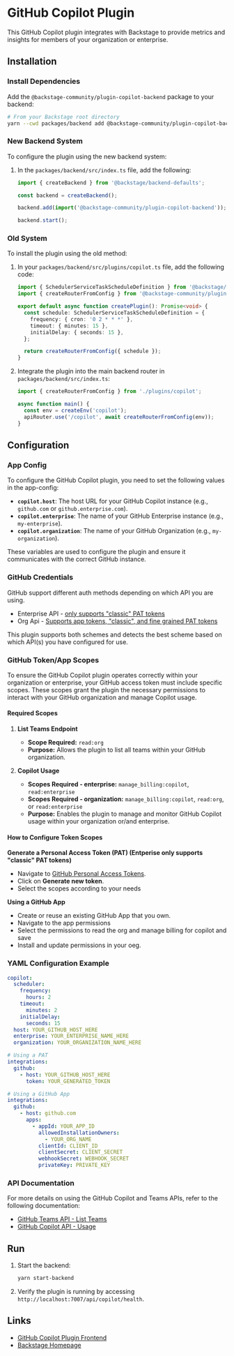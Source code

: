 # GitHub Copilot Plugin

This GitHub Copilot plugin integrates with Backstage to provide metrics and insights for members of your organization or enterprise.

## Installation

### Install Dependencies

Add the `@backstage-community/plugin-copilot-backend` package to your backend:

```sh
# From your Backstage root directory
yarn --cwd packages/backend add @backstage-community/plugin-copilot-backend
```

### New Backend System

To configure the plugin using the new backend system:

1. In the `packages/backend/src/index.ts` file, add the following:

   ```typescript
   import { createBackend } from '@backstage/backend-defaults';

   const backend = createBackend();

   backend.add(import('@backstage-community/plugin-copilot-backend'));

   backend.start();
   ```

### Old System

To install the plugin using the old method:

1. In your `packages/backend/src/plugins/copilot.ts` file, add the following code:

   ```typescript
   import { SchedulerServiceTaskScheduleDefinition } from '@backstage/backend-plugin-api';
   import { createRouterFromConfig } from '@backstage-community/plugin-copilot-backend';

   export default async function createPlugin(): Promise<void> {
     const schedule: SchedulerServiceTaskScheduleDefinition = {
       frequency: { cron: '0 2 * * *' },
       timeout: { minutes: 15 },
       initialDelay: { seconds: 15 },
     };

     return createRouterFromConfig({ schedule });
   }
   ```

1. Integrate the plugin into the main backend router in `packages/backend/src/index.ts`:

   ```typescript
   import { createRouterFromConfig } from './plugins/copilot';

   async function main() {
     const env = createEnv('copilot');
     apiRouter.use('/copilot', await createRouterFromConfig(env));
   }
   ```

## Configuration

### App Config

To configure the GitHub Copilot plugin, you need to set the following values in the app-config:

- **`copilot.host`**: The host URL for your GitHub Copilot instance (e.g., `github.com` or `github.enterprise.com`).
- **`copilot.enterprise`**: The name of your GitHub Enterprise instance (e.g., `my-enterprise`).
- **`copilot.organization`**: The name of your GitHub Organization (e.g., `my-organization`).

These variables are used to configure the plugin and ensure it communicates with the correct GitHub instance.

### GitHub Credentials

GitHub support different auth methods depending on which API you are using.

- Enterprise API - [only supports "classic" PAT tokens](https://docs.github.com/en/enterprise-cloud@latest/rest/copilot/copilot-usage?apiVersion=2022-11-28#get-a-summary-of-copilot-usage-for-enterprise-members)
- Org Api - [Supports app tokens, "classic", and fine grained PAT tokens](https://docs.github.com/en/enterprise-cloud@latest/rest/copilot/copilot-usage?apiVersion=2022-11-28#get-a-summary-of-copilot-usage-for-organization-members)

This plugin supports both schemes and detects the best scheme based on which API(s) you have configured for use.

### GitHub Token/App Scopes

To ensure the GitHub Copilot plugin operates correctly within your organization or enterprise, your GitHub access token must include specific scopes. These scopes grant the plugin the necessary permissions to interact with your GitHub organization and manage Copilot usage.

#### Required Scopes

1. **List Teams Endpoint**

   - **Scope Required:** `read:org`
   - **Purpose:** Allows the plugin to list all teams within your GitHub organization.

2. **Copilot Usage**
   - **Scopes Required - enterprise:** `manage_billing:copilot`, `read:enterprise`
   - **Scopes Required - organization:** `manage_billing:copilot`, `read:org`, or `read:enterprise`
   - **Purpose:** Enables the plugin to manage and monitor GitHub Copilot usage within your organization or/and enterprise.

#### How to Configure Token Scopes

**Generate a Personal Access Token (PAT) (Entperise only supports "classic" PAT tokens)**

- Navigate to [GitHub Personal Access Tokens](https://github.com/settings/tokens).
- Click on **Generate new token**.
- Select the scopes according to your needs

**Using a GitHub App**

- Create or reuse an existing GitHub App that you own.
- Navigate to the app permissions
- Select the permissions to read the org and manage billing for copilot and save
- Install and update permissions in your oeg.

### YAML Configuration Example

```yaml
copilot:
  scheduler:
    frequency:
      hours: 2
    timeout:
      minutes: 2
    initialDelay:
      seconds: 15
  host: YOUR_GITHUB_HOST_HERE
  enterprise: YOUR_ENTERPRISE_NAME_HERE
  organization: YOUR_ORGANIZATION_NAME_HERE

# Using a PAT
integrations:
  github:
    - host: YOUR_GITHUB_HOST_HERE
      token: YOUR_GENERATED_TOKEN

# Using a GitHub App
integrations:
  github:
    - host: github.com
      apps:
        - appId: YOUR_APP_ID
          allowedInstallationOwners:
            - YOUR_ORG_NAME
          clientId: CLIENT_ID
          clientSecret: CLIENT_SECRET
          webhookSecret: WEBHOOK_SECRET
          privateKey: PRIVATE_KEY
```

### API Documentation

For more details on using the GitHub Copilot and Teams APIs, refer to the following documentation:

- [GitHub Teams API - List Teams](https://docs.github.com/en/rest/teams/teams?apiVersion=2022-11-28#list-teams)
- [GitHub Copilot API - Usage](https://docs.github.com/en/rest/copilot/copilot-usage?apiVersion=2022-11-28)

## Run

1. Start the backend:

   ```sh
   yarn start-backend
   ```

2. Verify the plugin is running by accessing `http://localhost:7007/api/copilot/health`.

## Links

- [GitHub Copilot Plugin Frontend](https://github.com/backstage/backstage/tree/master/plugins/copilot)
- [Backstage Homepage](https://backstage.io)
